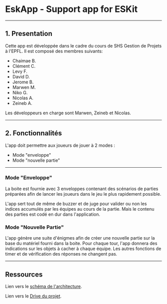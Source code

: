 # EskApp - Support app for ESKit
---
## 1. Presentation

Cette app est développée dans le cadre du cours de SHS Gestion de Projets à l'EPFL.
Il est composé des membres suivants:
- Chaimae B.
- Clément C.
- Levy F.
- David D.
- Jerome B.
- Marwen M.
- Niko G.
- Nicolas A.
- Zeineb A.

Les développeurs en charge sont Marwen, Zeineb et Nicolas.

---
## 2. Fonctionnalités

L'app doit permettre aux joueurs de jouer à 2 modes :
- Mode "enveloppe"
- Mode "nouvelle partie"

---
### Mode "Enveloppe"

La boite est fournie avec 3 enveloppes contenant des scénarios de parties
préparées afin de lancer les joueurs dans le jeu le plus rapidement possible.

L'app sert tout de même de buzzer et de juge pour valider ou non les indices
accumulés par les équipes au cours de la partie. Mais le contenu des parties est
 codé en dur dans l'application.

### Mode "Nouvelle Partie"

L'app génère une suite d'énigmes afin de créer une nouvelle partie sur la base
du matériel fourni dans la boite. Pour chaque tour, l'app donnera des
indications sur les objets à cacher à chaque équipe. Les autres fonctions de
timer et de vérification des réponses ne changent pas.

---
## Ressources

Lien vers le [schéma de l'architecture](https://drive.google.com/drive/u/1/folders/1LZm_0zh2CrXdYylaFwDPhoMR2Es9AU-K).

Lien vers le [Drive du projet](https://drive.google.com/drive/u/1/folders/1gkTGRsp7eQiq7-8Y7l8PfBTDsjNfsm7U).
